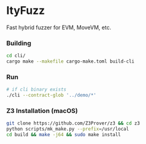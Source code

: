 # ItyFuzz
Fast hybrid fuzzer for EVM, MoveVM, etc.


### Building
```bash
cd cli/
cargo make --makefile cargo-make.toml build-cli
```

### Run
<!-- ```bash
cd cli/
cargo make --makefile cargo-make.toml run
```
or -->
```bash
# if cli binary exists
./cli --contract-glob '../demo/*'
```


### Z3 Installation (macOS)
```bash
git clone https://github.com/Z3Prover/z3 && cd z3
python scripts/mk_make.py --prefix=/usr/local
cd build && make -j64 && sudo make install
```